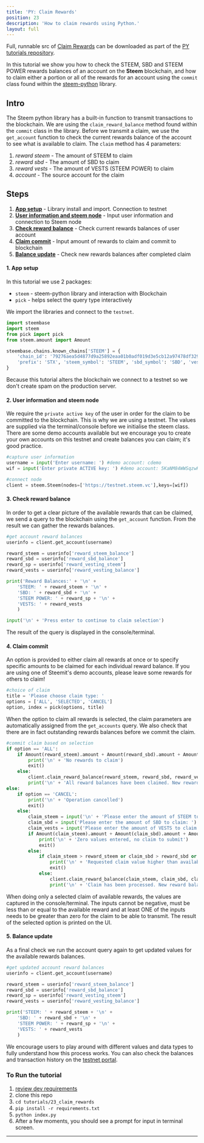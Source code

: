 ```yaml
---
title: 'PY: Claim Rewards'
position: 23
description: 'How to claim rewards using Python.'
layout: full
---              
```

<span class="fa-pull-left top-of-tutorial-repo-link"><span class="first-word">Full</span>, runnable src of [Claim Rewards](https://github.com/steemit/devportal-tutorials-py/tree/master/tutorials/23_claim_rewards) can be downloaded as part of the [PY tutorials repository](https://github.com/steemit/devportal-tutorials-py).</span>
<br>



In this tutorial we show you how to check the STEEM, SBD and STEEM POWER rewards balances of an account on the **Steem** blockchain, and how to claim either a portion or all of the rewards for an account using the `commit` class found within the [steem-python](https://github.com/steemit/steem-python) library.

## Intro

The Steem python library has a built-in function to transmit transactions to the blockchain. We are using the `claim_reward_balance` method found within the `commit` class in the library. Before we transmit a claim, we use the `get_account` function to check the current rewards balance of the account to see what is available to claim. The `claim` method has 4 parameters:

1.  _reward steem_ - The amount of STEEM to claim
1.  _reward sbd_ - The amount of SBD to claim
1.  _reward vests_ - The amount of VESTS (STEEM POWER) to claim
1.  _account_ - The source account for the claim

## Steps

1.  [**App setup**](#setup) - Library install and import. Connection to testnet
1.  [**User information and steem node**](#userinfo) - Input user information and connection to Steem node
1.  [**Check reward balance**](#balance) - Check current rewards balances of user account
1.  [**Claim commit**](#commit) - Input amount of rewards to claim and commit to blockchain
1.  [**Balance update**](#update) - Check new rewards balances after completed claim

#### 1. App setup <a name="setup"></a>

In this tutorial we use 2 packages:

- `steem` - steem-python library and interaction with Blockchain
- `pick` - helps select the query type interactively

We import the libraries and connect to the `testnet`.

```python
import steembase
import steem
from pick import pick
from steem.amount import Amount

steembase.chains.known_chains['STEEM'] = {
    'chain_id': '79276aea5d4877d9a25892eaa01b0adf019d3e5cb12a97478df3298ccdd01673',
    'prefix': 'STX', 'steem_symbol': 'STEEM', 'sbd_symbol': 'SBD', 'vests_symbol': 'VESTS'
}
```

Because this tutorial alters the blockchain we connect to a testnet so we don't create spam on the production server.

#### 2. User information and steem node <a name="userinfo"></a>

We require the `private active key` of the user in order for the claim to be committed to the blockchain. This is why we are using a testnet. The values are supplied via the terminal/console before we initialise the steem class. There are some demo accounts available but we encourage you to create your own accounts on this testnet and create balances you can claim; it's good practice.

```python
#capture user information
username = input('Enter username: ') #demo account: cdemo
wif = input('Enter private ACTIVE key: ') #demo account: 5KaNM84WWSqzwKzY82fXPaUW43idbLnPqf5SfjGxLfw6eV2kAP3

#connect node
client = steem.Steem(nodes=['https://testnet.steem.vc'],keys=[wif])
```

#### 3. Check reward balance <a name="balance"></a>

In order to get a clear picture of the available rewards that can be claimed, we send a query to the blockchain using the `get_account` function. From the result we can gather the rewards balances.

```python
#get account reward balances
userinfo = client.get_account(username)

reward_steem = userinfo['reward_steem_balance']
reward_sbd = userinfo['reward_sbd_balance']
reward_sp = userinfo['reward_vesting_steem']
reward_vests = userinfo['reward_vesting_balance']

print('Reward Balances:' + '\n' + 
    'STEEM: ' + reward_steem + '\n' + 
    'SBD: ' + reward_sbd + '\n' + 
    'STEEM POWER: ' + reward_sp + '\n' +
    'VESTS: ' + reward_vests
    )

input('\n' + 'Press enter to continue to claim selection')
```

The result of the query is displayed in the console/terminal.

#### 4. Claim commit <a name="commit"></a>

An option is provided to either claim all rewards at once or to specify specific amounts to be claimed for each individual reward balance. If you are using one of Steemit's demo accounts, please leave some rewards for others to claim!

```python
#choice of claim
title = 'Please choose claim type: '
options = ['ALL', 'SELECTED', 'CANCEL']
option, index = pick(options, title)
```

When the option to claim all rewards is selected, the claim parameters are automatically assigned from the `get_accounts` query. We also check that there are in fact outstanding rewards balances before we commit the claim.

```python
#commit claim based on selection
if option == 'ALL':
    if Amount(reward_steem).amount + Amount(reward_sbd).amount + Amount(reward_vests).amount == 0:
        print('\n' + 'No rewards to claim')
        exit()
    else:
        client.claim_reward_balance(reward_steem, reward_sbd, reward_vests, username)
        print('\n' + 'All reward balances have been claimed. New reward balances are:' + '\n')
else:
    if option == 'CANCEL':
        print('\n' + 'Operation cancelled')
        exit()
    else:
        claim_steem = input('\n' + 'Please enter the amount of STEEM to claim: ') + ' STEEM'
        claim_sbd = input('Please enter the amount of SBD to claim: ') + ' SBD'
        claim_vests = input('Please enter the amount of VESTS to claim: ') + ' VESTS'
        if Amount(claim_steem).amount + Amount(claim_sbd).amount + Amount(claim_vests).amount == 0:
            print('\n' + 'Zero values entered, no claim to submit')
            exit()
        else:
            if claim_steem > reward_steem or claim_sbd > reward_sbd or claim_vests > reward_vests:
                print('\n' + 'Requested claim value higher than available rewards')
                exit()
            else:
                client.claim_reward_balance(claim_steem, claim_sbd, claim_vests, username)
                print('\n' + 'Claim has been processed. New reward balances are:' + '\n')

```

When doing only a selected claim of available rewards, the values are captured in the console/terminal. The inputs cannot be negative, must be less than or equal to the available reward and at least ONE of the inputs needs to be greater than zero for the claim to be able to transmit. The result of the selected option is printed on the UI.

#### 5. Balance update <a name="update"></a>

As a final check we run the account query again to get updated values for the available rewards balances.

```python
#get updated account reward balances
userinfo = client.get_account(username)

reward_steem = userinfo['reward_steem_balance']
reward_sbd = userinfo['reward_sbd_balance']
reward_sp = userinfo['reward_vesting_steem']
reward_vests = userinfo['reward_vesting_balance']

print('STEEM: ' + reward_steem + '\n' + 
    'SBD: ' + reward_sbd + '\n' + 
    'STEEM POWER: ' + reward_sp + '\n' +
    'VESTS: ' + reward_vests
    )
```

We encourage users to play around with different values and data types to fully understand how this process works. You can also check the balances and transaction history on the [testnet portal](http://condenser.steem.vc/).

### To Run the tutorial

1.  [review dev requirements](https://github.com/steemit/devportal-tutorials-py/tree/master/tutorials/00_getting_started#dev-requirements)
1.  clone this repo
1.  `cd tutorials/23_claim_rewards`
1.  `pip install -r requirements.txt`
1.  `python index.py`
1.  After a few moments, you should see a prompt for input in terminal screen.

---
